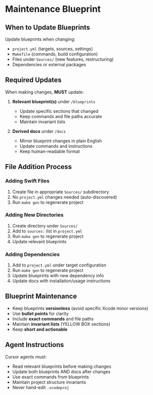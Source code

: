 # Maintenance Blueprint

## When to Update Blueprints

Update blueprints when changing:
- `project.yml` (targets, sources, settings)
- `Makefile` (commands, build configuration)
- Files under `Sources/` (new features, restructuring)
- Dependencies or external packages

## Required Updates

When making changes, **MUST** update:

1. **Relevant blueprint(s)** under `/blueprints`
   - Update specific sections that changed
   - Keep commands and file paths accurate
   - Maintain invariant lists

2. **Derived docs** under `/docs`
   - Mirror blueprint changes in plain English
   - Update commands and instructions
   - Keep human-readable format

## File Addition Process

### Adding Swift Files
1. Create file in appropriate `Sources/` subdirectory
2. No `project.yml` changes needed (auto-discovered)
3. Run `make gen` to regenerate project

### Adding New Directories
1. Create directory under `Sources/`
2. Add to `sources:` list in `project.yml`
3. Run `make gen` to regenerate project
4. Update relevant blueprints

### Adding Dependencies
1. Add to `project.yml` under target configuration
2. Run `make gen` to regenerate project
3. Update blueprints with new dependency info
4. Update docs with installation/usage instructions

## Blueprint Maintenance

- Keep blueprints **versionless** (avoid specific Xcode minor versions)
- Use **bullet points** for clarity
- Include **exact commands** and file paths
- Maintain **invariant lists** (YELLOW BOX sections)
- Keep **short and actionable**

## Agent Instructions

Cursor agents must:
- Read relevant blueprints before making changes
- Update both blueprints AND docs after changes
- Use exact commands from blueprints
- Maintain project structure invariants
- Never hand-edit `.xcodeproj`
